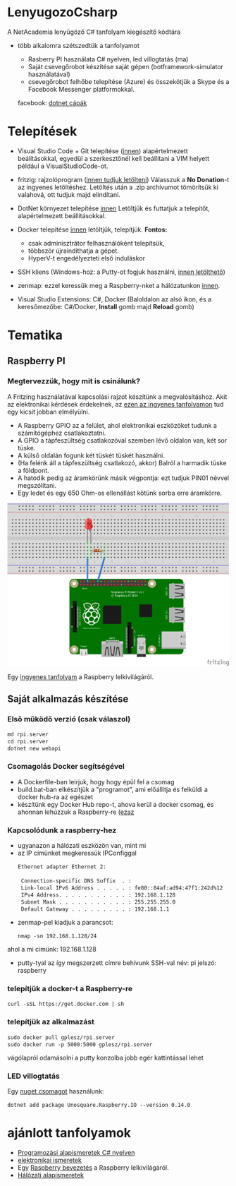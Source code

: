 # LenyugozoCsharp
A NetAcademia lenyűgöző C# tanfolyam kiegészítő kódtára

- több alkalomra szétszedtük a tanfolyamot
  - Rasberry PI használata C# nyelven, led villogtatás (ma)
  - Saját csevegőrobot készítése saját gépen (botframework-simulator használatával)
  - csevegőrobot felhőbe telepítése (Azure) és összekötjük a Skype és a Facebook Messenger platformokkal.
  
  facebook: [dotnet cápák](https://www.facebook.com/groups/dotnetcapak)

# Telepítések

- Visual Studio Code + Git telepítése ([innen](https://code.visualstudio.com/))
  alapértelmezett beálításokkal, egyedül a szerkesztőnél kell beállítani a VIM helyett például a VisualStudioCode-ot.

- fritzig: rajzolóprogram ([innen tudjuk letölteni](http://fritzing.org/download/))
  Válasszuk a **No Donation**-t az ingyenes letöltéshez. Letöltés után a .zip archívumot tömörítsük ki valahová, ott tudjuk majd elindítani.

- DotNet környezet telepítése [innen](https://www.microsoft.com/net/download/windows)
  Letöltjük és futtatjuk a telepítőt, alapértelmezett beállításokkal.
  
- Docker telepítése [innen](https://store.docker.com/editions/community/docker-ce-desktop-windows)
 letöltjük, telepítjük.
 **Fontos:**
  - csak adminisztrátor felhasználóként telepítsük, 
  - többször újraindíthatja a gépet. 
  - HyperV-t engedélyezteti első induláskor

- SSH kliens (Windows-hoz: a Putty-ot fogjuk használni, [innen letölthető](https://www.chiark.greenend.org.uk/~sgtatham/putty/latest.html))

- zenmap: ezzel keressük meg a Raspberry-nket a hálózatunkon [innen](https://sourceforge.net/projects/nmap.mirror/?source=typ_redirect).

- Visual Studio Extensions:
  C#, Docker
  (Baloldalon az alsó ikon, és a keresőmezőbe: C#/Docker, **Install** gomb majd **Reload** gomb)

# Tematika

## Raspberry PI

### Megtervezzük, hogy mit is csinálunk? 

A Fritzing használatával kapcsolási rajzot készítünk a megvalósításhoz. Akit az elektronikai kérdések érdekelnek, az [ezen az ingyenes tanfolyamon](https://app.netacademia.hu/Tanfolyam/ELAI-I-az-elektronika-alapismeretei-i) tud egy kicsit jobban elmélyülni.

- A Raspberry GPIO az a felület, ahol elektronikai eszközöket tudunk a számítógéphez csatlakoztatni.
- A GPIO a tápfeszültség csatlakozóval szemben lévő oldalon van, két sor tüske.
- A külső oldalán fogunk két tüskét tüskét használni.
- (Ha felénk áll a tápfeszültség csatlakozó, akkor) Balról a harmadik tüske a földpont.
- A hatodik pedig az áramkörünk másik végpontja: ezt tudjuk PIN01 névvel megszólítani.
- Egy ledet és egy 650 Ohm-os ellenállást kötünk sorba erre áramkörre.

![Kapcsolási ábra](pics/kapcsolas.png)

Egy [ingyenes tanfolyam](https://app.netacademia.hu/Tanfolyam/rpifree-bevezetes-a-raspberry-pi-es-a-beagyazott-szoftverfejlesztes-kepzesbe) a Raspberry lelkivilágáról.

## Saját alkalmazás készítése

### Első működő verzió (csak válaszol)

```
md rpi.server
cd rpi.server
dotnet new webapi
```
### Csomagolás Docker segítségével
- A Dockerfile-ban leírjuk, hogy hogy épül fel a csomag
- build.bat-ban elkészítjük a "programot", ami előállítja és felküldi a docker hub-ra az egészet
- készítünk egy Docker Hub repo-t, ahova kerül a docker csomag, és ahonnan lehúzzuk a Raspberry-re ([ezaz](https://hub.docker.com/r/gplesz/rpi.server/)

### Kapcsolódunk a raspberry-hez
- ugyanazon a hálózati eszközön van, mint mi
- az IP címünket megkeressük IPConfiggal
  ```
  Ethernet adapter Ethernet 2:

   Connection-specific DNS Suffix  . :
   Link-local IPv6 Address . . . . . : fe80::84af:ad94:47f1:242d%12
   IPv4 Address. . . . . . . . . . . : 192.168.1.128
   Subnet Mask . . . . . . . . . . . : 255.255.255.0
   Default Gateway . . . . . . . . . : 192.168.1.1  
  ```
- zenmap-pel kiadjuk a parancsot: 
  ```
  nmap -sn 192.168.1.128/24
  ```
ahol a mi címünk: 192.168.1.128
- putty-tyal az így megszerzett címre behívunk SSH-val
  név: pi
  jelszó: raspberry

### telepítjük a docker-t a Raspberry-re
  ```
  curl -sSL https://get.docker.com | sh
  ```

### telepítjük az alkalmazást

```
sudo docker pull gplesz/rpi.server
sudo docker run -p 5000:5000 gplesz/rpi.server
```
vágólapról odamásolni a putty konzolba jobb egér kattintással lehet

### LED villogtatás

Egy [nuget csomagot](https://www.nuget.org/packages/Unosquare.Raspberry.IO/) használunk:
```
dotnet add package Unosquare.Raspberry.IO --version 0.14.0
```

# ajánlott tanfolyamok
- [Programozási alapismeretek C# nyelven](https://app.netacademia.hu/Tanfolyam/CsharpFree-programozasi-alapismeretek-c-nyelven)
- [elektronikai ismeretek](https://app.netacademia.hu/Tanfolyam/ELAI-I-az-elektronika-alapismeretei-i)
- Egy [Raspberry bevezetés](https://app.netacademia.hu/Tanfolyam/rpifree-bevezetes-a-raspberry-pi-es-a-beagyazott-szoftverfejlesztes-kepzesbe) a Raspberry lelkivilágáról.
- [Hálózati alapismeretek](https://app.netacademia.hu/Tanfolyam/HA-halozati-alapismeretek)